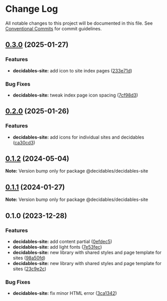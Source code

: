 # Change Log

All notable changes to this project will be documented in this file.
See [Conventional Commits](https://conventionalcommits.org) for commit guidelines.

## [0.3.0](https://github.com/decidables/decidables/compare/@decidables/decidables-site@0.2.0...@decidables/decidables-site@0.3.0) (2025-01-27)


### Features

* **decidables-site:** add icon to site index pages ([233e71d](https://github.com/decidables/decidables/commit/233e71d045cb395a6bf1f9a659e3eef658ff7836))


### Bug Fixes

* **decidables-site:** tweak index page icon spacing ([7cf98d3](https://github.com/decidables/decidables/commit/7cf98d3354a89747566907734bb2670844fd8c4b))



## [0.2.0](https://github.com/decidables/decidables/compare/@decidables/decidables-site@0.1.2...@decidables/decidables-site@0.2.0) (2025-01-26)


### Features

* **decidables-site:** add icons for individual sites and decidables ([ca30cd3](https://github.com/decidables/decidables/commit/ca30cd311114c9229e05498f414aad6698c5b741))



## [0.1.2](https://github.com/decidables/decidables/compare/@decidables/decidables-site@0.1.1...@decidables/decidables-site@0.1.2) (2024-05-04)

**Note:** Version bump only for package @decidables/decidables-site





## [0.1.1](https://github.com/decidables/decidables/compare/@decidables/decidables-site@0.1.0...@decidables/decidables-site@0.1.1) (2024-01-27)

**Note:** Version bump only for package @decidables/decidables-site





## 0.1.0 (2023-12-28)


### Features

* **decidables-site:** add content partial ([0efdec5](https://github.com/decidables/decidables/commit/0efdec516109ff1b3c599c3d117b100b02322d30))
* **decidables-site:** add light fonts ([7e53fec](https://github.com/decidables/decidables/commit/7e53feccbe8a0c2cad65bc0a03e5cae10b44a310))
* **decidables-site:** new library with shared styles and page template for sites ([98a50fd](https://github.com/decidables/decidables/commit/98a50fd2ab7fcfef2653e50b83aa9ad944b9a4db))
* **decidables-site:** new library with shared styles and page template for sites ([23c9e2c](https://github.com/decidables/decidables/commit/23c9e2cf662057b465fb7c1ea01e5150e9d63e1d))


### Bug Fixes

* **decidables-site:** fix minor HTML error ([3ca1342](https://github.com/decidables/decidables/commit/3ca13427e887b04165caceb840a94837444cb06d))
